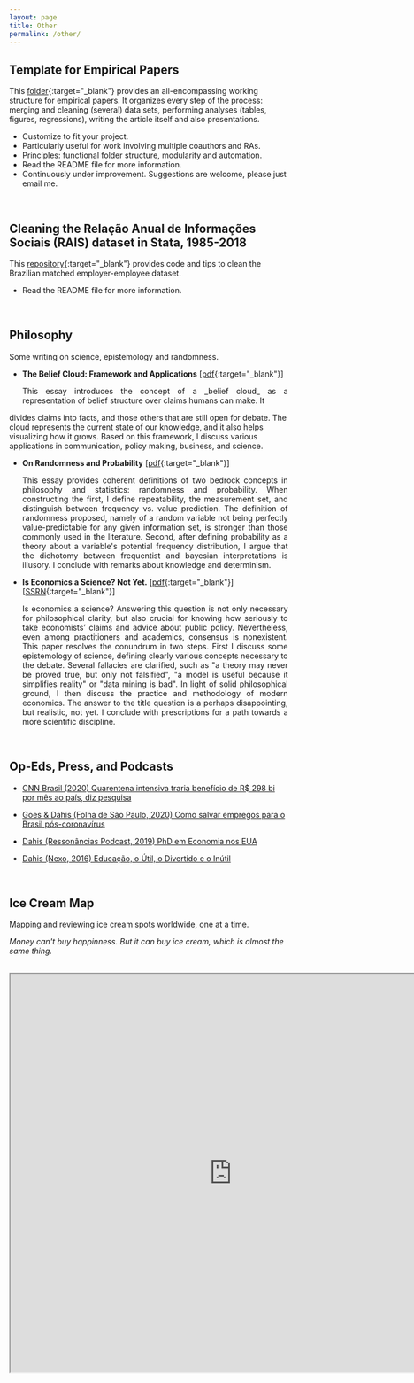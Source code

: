 ```yaml
---
layout: page
title: Other
permalink: /other/
---
```


## Template for Empirical Papers

This [folder](https://github.com/rdahis/main_paper){:target="_blank"} provides an all-encompassing working structure for empirical papers. It organizes every step of the process: merging and cleaning (several) data sets, performing analyses (tables, figures, regressions), writing the article itself and also presentations.

- Customize to fit your project.
- Particularly useful for work involving multiple coauthors and RAs.
- Principles: functional folder structure, modularity and automation.
- Read the README file for more information.
- Continuously under improvement. Suggestions are welcome, please just email me.

<br>

## Cleaning the Relação Anual de Informações Sociais (RAIS) dataset in Stata, 1985-2018

This [repository](https://github.com/rdahis/clean_RAIS){:target="_blank"} provides code and tips to clean the Brazilian matched employer-employee dataset.

- Read the README file for more information.

<br>

## Philosophy

Some writing on science, epistemology and randomness.

- **The Belief Cloud: Framework and Applications** [[pdf](/files/papers/Dahis_BC.pdf){:target="_blank"}]
   
   <p style="text-align: justify;"> This essay introduces the concept of a _belief cloud_ as a representation of belief structure over claims humans can make. It
divides claims into facts, and those others that are still open for debate. The cloud represents the current state of our knowledge, and it also helps visualizing how it grows. Based on this framework, I discuss various applications in communication, policy making, business, and science. </p>

- **On Randomness and Probability** [[pdf](/files/papers/randomness_probability.pdf){:target="_blank"}]

   <p style="text-align: justify;"> This essay provides coherent definitions of two bedrock concepts in philosophy and statistics: randomness and probability. When constructing the first, I define repeatability, the measurement set, and distinguish between frequency vs. value prediction. The definition of randomness proposed, namely of a random variable not being perfectly value-predictable for any given information set, is stronger than those commonly used in the literature. Second, after defining probability as a theory about a variable's potential frequency distribution, I argue that the dichotomy between frequentist and bayesian interpretations is illusory. I conclude with remarks about knowledge and determinism. </p>

- **Is Economics a Science? Not Yet.** [[pdf](https://www.ricardodahis.com/files/papers/Dahis_IEAS.pdf){:target="_blank"}] [[SSRN](http://ssrn.com/abstract=3036961){:target="_blank"}]

   <p style="text-align: justify;"> Is economics a science? Answering this question is not only necessary for philosophical clarity, but also crucial for knowing how seriously to take economists’ claims and advice about public policy. Nevertheless, even among practitioners and academics, consensus is nonexistent. This paper resolves the conundrum in two steps. First I discuss some epistemology of science, defining clearly various concepts necessary to the debate. Several fallacies are clarified, such as "a theory may never be proved true, but only not falsified", "a model is useful because it simplifies reality" or "data mining is bad". In light of solid philosophical ground, I then discuss the practice and methodology of modern economics. The answer to the title question is a perhaps disappointing, but realistic, not yet. I conclude with prescriptions for a path towards a more scientific discipline.  </p>

<br>

## Op-Eds, Press, and Podcasts

- [CNN Brasil (2020) Quarentena intensiva traria benefício de R$ 298 bi por mês ao país, diz pesquisa](https://www.cnnbrasil.com.br/nacional/2020/04/22/quarentena-intensiva-traria-beneficio-de-r-298-bi-por-mes-ao-pais-diz-pesquisa)

- [Goes & Dahis (Folha de São Paulo, 2020) Como salvar empregos para o Brasil pós-coronavírus](https://www1.folha.uol.com.br/mercado/2020/03/como-salvar-empregos-para-o-brasil-pos-coronavirus.shtml)

- [Dahis (Ressonâncias Podcast, 2019) PhD em Economia nos EUA](https://open.spotify.com/episode/1rhl7RCedUeninvjYfrKYH?si=wiR17Hk9RJGez6a3Z4jrFQ)

- [Dahis (Nexo, 2016) Educação, o Útil, o Divertido e o Inútil](https://www.nexojornal.com.br/ensaio/2016/Educa%C3%A7%C3%A3o-o-%C3%BAtil-o-divertido-e-o-in%C3%BAtil)

<br>


## Ice Cream Map

Mapping and reviewing ice cream spots worldwide, one at a time.

_Money can't buy happinness. But it can buy ice cream, which is almost the same thing._

<br>
<iframe src="https://www.google.com/maps/d/u/0/embed?mid=1p4BP4juwU4Jlq3GjpcGG50a5ZL_r_hVy" width="800" height="720"></iframe>
